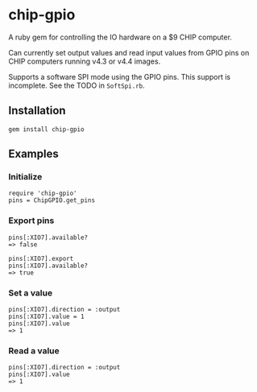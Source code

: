 # chip-gpio

A ruby gem for controlling the IO hardware on a $9 CHIP computer. 

Can currently set output values and read input values from GPIO pins on CHIP computers running v4.3 or v4.4 images. 

Supports a software SPI mode using the GPIO pins. This support is incomplete. See the TODO 
in `SoftSpi.rb`. 

## Installation

    gem install chip-gpio

## Examples

### Initialize

    require 'chip-gpio'
    pins = ChipGPIO.get_pins

### Export pins

    pins[:XIO7].available? 
    => false

    pins[:XIO7].export
    pins[:XIO7].available? 
    => true

### Set a value

    pins[:XIO7].direction = :output
    pins[:XIO7].value = 1
    pins[:XIO7].value
    => 1

### Read a value

	pins[:XIO7].direction = :output
	pins[:XIO7].value
    => 1	